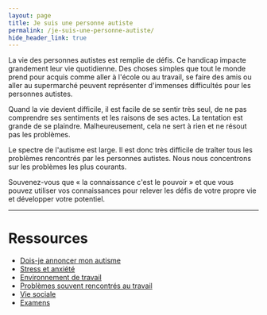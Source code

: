 ```yaml
---
layout: page
title: Je suis une personne autiste
permalink: /je-suis-une-personne-autiste/
hide_header_link: true
---
```



La vie des personnes autistes est remplie de défis.
Ce handicap impacte grandement leur vie quotidienne.
Des choses simples que tout le monde prend pour acquis comme
aller à l'école ou au travail, se faire des amis ou aller au supermarché
peuvent représenter d'immenses difficultés pour les personnes autistes.


Quand la vie devient difficile,
il est facile de se sentir très seul, de ne pas comprendre ses sentiments et les raisons de ses actes.
La tentation est grande de se plaindre.
Malheureusement, cela ne sert à rien et ne résout pas les problèmes.


Le spectre de l'autisme est large. Il est donc très difficile de traîter tous les 
problèmes rencontrés par les personnes autistes.
Nous nous concentrons sur les problèmes les plus courants.


Souvenez-vous que «&nbsp;la connaissance c'est le pouvoir&nbsp;» et que vous pouvez utiliser vos connaissances pour relever les défis de votre propre vie et développer votre potentiel.

---

# Ressources

 - [Dois-je annoncer mon autisme](/je-suis-une-personne-autiste/dois-je-annoncer-mon-autisme)
 - [Stress et anxiété](/je-suis-une-personne-autiste/stress-et-anxiete)
 - [Environnement de travail](/je-suis-une-personne-autiste/environnement-de-travail)
 - [Problèmes souvent rencontrés au travail](/je-suis-une-personne-autiste/problemes-au-travail)
 - [Vie sociale](/je-suis-une-personne-autiste/vie-sociale)
 - [Examens](/je-suis-une-personne-autiste/examens)
